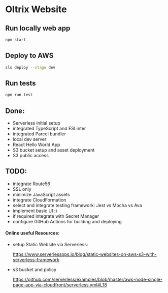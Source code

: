 # Oltrix Website

## Run locally web app

```sh
npm start
```

## Deploy to AWS

```sh
sls deploy --stage dev
```

## Run tests

```sh
npm run test
```

## Done:
* Serverless initial setup
* integrated TypeScript and ESLinter
* integrated Parcel bundler
* local dev server
* React Hello World App
* S3 bucket setup and asset deployment
* S3 public access

## TODO:
* integrate Route56
* SSL only
* minimize JavaScript assets
* integrate CloudFormation
* select and integrate testing framework: Jest vs Mocha vs Ava
* implement basic UI :)
* if required integrate with Secret Manager
* configure GitHub Actions for building and deploying

#### Online useful Resources:

* setup Static Website via Serverless:

  https://www.serverlessops.io/blog/static-websites-on-aws-s3-with-serverless-framework
  
* s3 bucket and policy

  https://github.com/serverless/examples/blob/master/aws-node-single-page-app-via-cloudfront/serverless.yml#L18
